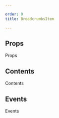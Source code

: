 ```yaml
---

order: 0
title: BreadcrumbsItem

---
```

 
## Props
 
Props
 
## Contents
 
Contents
 
## Events
 
Events
 
